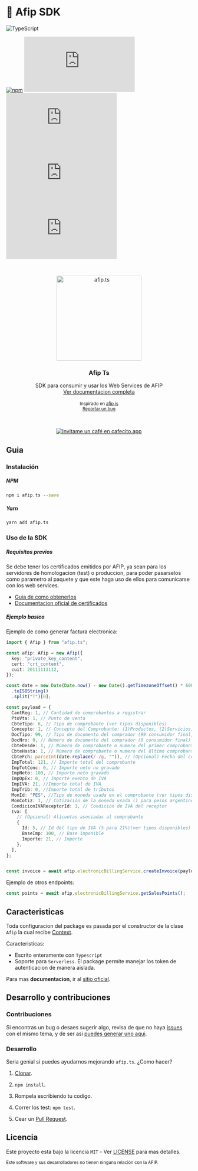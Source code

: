 # 🚀 Afip SDK

![TypeScript](https://img.shields.io/badge/typescript-%23007ACC.svg?style=for-the-badge&logo=typescript&logoColor=white)

[![npm](https://img.shields.io/npm/v/afip.ts.svg?style=flat-square)](https://npmjs.org/package/afip.ts)
![GitHub Repo stars](https://img.shields.io/github/stars/ralcorta/afip.ts)
![GitHub code size in bytes](https://img.shields.io/github/languages/code-size/ralcorta/afip.ts)
![GitHub](https://img.shields.io/github/license/ralcorta/afip.ts)
![npm](https://img.shields.io/npm/dt/afip.ts)


<br />
<p align="center">
  <a href="https://github.com/ralcorta/afip.ts">
    <img src="https://user-images.githubusercontent.com/19806540/198080937-468e851b-2ae4-40a7-b2c5-cb929ff7749a.png" alt="afip.ts" width="230">
  </a>

  <h3 align="center">Afip Ts</h3>

  <p align="center">
    SDK para consumir y usar los Web Services de AFIP
    <br />
    <a href="https://ralcorta.github.io/afip.ts">Ver documentacion completa</a>
    <br />
    <br />
    <small> 
        Inspirado en <a href="https://github.com/AfipSDK/afip.js">afip.js</a> 
      <br />
      <a href="https://github.com/ralcorta/afip.ts/issues">Reportar un bug</a>
    </small>
  </p>
</p>


<br />
<p align="center">
<a href='https://cafecito.app/rodrigoalcorta' rel='noopener' target='_blank'><img srcset='https://cdn.cafecito.app/imgs/buttons/button_5.png 1x, https://cdn.cafecito.app/imgs/buttons/button_5_2x.png 2x, https://cdn.cafecito.app/imgs/buttons/button_5_3.75x.png 3.75x' src='https://cdn.cafecito.app/imgs/buttons/button_5.png' alt='Invitame un café en cafecito.app' /></a>
</p>

## Guia

### Instalación

##### NPM

```sh
npm i afip.ts --save
```

##### Yarn

```sh
yarn add afip.ts
```

### Uso de la SDK

##### Requisitos previos

Se debe tener los certificados emitidos por AFIP, ya sean para los servidores de homologacion (test) o produccion, para poder pasarselos como parametro al paquete y que este haga uso de ellos para comunicarse con los web services.

- [Guia de como obtenerlos](https://ralcorta.github.io/afip.ts/tutorial/enable_testing_certificates.html)
- [Documentacion oficial de certificados](https://www.afip.gob.ar/ws/documentacion/certificados.asp)

##### Ejemplo basico

Ejemplo de como generar factura electronica:

```ts
import { Afip } from "afip.ts";

const afip: Afip = new Afip({
  key: "private_key_content",
  cert: "crt_content",
  cuit: 20111111112,
});

const date = new Date(Date.now() - new Date().getTimezoneOffset() * 60000)
  .toISOString()
  .split("T")[0];

const payload = {
  CantReg: 1, // Cantidad de comprobantes a registrar
  PtoVta: 1, // Punto de venta
  CbteTipo: 6, // Tipo de comprobante (ver tipos disponibles)
  Concepto: 1, // Concepto del Comprobante: (1)Productos, (2)Servicios, (3)Productos y Servicios
  DocTipo: 99, // Tipo de documento del comprador (99 consumidor final, ver tipos disponibles)
  DocNro: 0, // Número de documento del comprador (0 consumidor final)
  CbteDesde: 1, // Número de comprobante o numero del primer comprobante en caso de ser mas de uno
  CbteHasta: 1, // Número de comprobante o numero del último comprobante en caso de ser mas de uno
  CbteFch: parseInt(date.replace(/-/g, "")), // (Opcional) Fecha del comprobante (yyyymmdd) o fecha actual si es nulo
  ImpTotal: 121, // Importe total del comprobante
  ImpTotConc: 0, // Importe neto no gravado
  ImpNeto: 100, // Importe neto gravado
  ImpOpEx: 0, // Importe exento de IVA
  ImpIVA: 21, //Importe total de IVA
  ImpTrib: 0, //Importe total de tributos
  MonId: "PES", //Tipo de moneda usada en el comprobante (ver tipos disponibles)('PES' para pesos argentinos)
  MonCotiz: 1, // Cotización de la moneda usada (1 para pesos argentinos)
  CondicionIVAReceptorId: 1, // Condición de IVA del receptor
  Iva: [
    // (Opcional) Alícuotas asociadas al comprobante
    {
      Id: 5, // Id del tipo de IVA (5 para 21%)(ver tipos disponibles)
      BaseImp: 100, // Base imponible
      Importe: 21, // Importe
    },
  ],
};


const invoice = await afip.electronicBillingService.createInvoice(payload);

```

Ejemplo de otros endpoints:
```ts
const points = await afip.electronicBillingService.getSalesPoints();
```

## Caracteristicas

Toda configuracion del package es pasada por el constructor de la clase `Afip` la cual recibe [Context](https://www.afipts.com/guide/config.html).

Caracteristicas:
- Escrito enteramente con `Typescript`
- Soporte para `Serverless`. El package permite manejar los token de autenticacion de manera aislada. 

Para mas <strong>documentacion</strong>, ir al [sitio oficial](https://ralcorta.github.io/afip.ts).

## Desarrollo y contribuciones

### Contribuciones

Si encontras un bug o desaes sugerir algo, revisa de que no haya [issues](https://github.com/ralcorta/afip.ts/issues) con el mismo tema, y de ser asi [puedes generar uno aqui](https://github.com/ralcorta/afip.ts/issues/new).

### Desarrollo

Seria genial si puedes ayudarnos mejorando `afip.ts`. ¿Como hacer?

1. [Clonar](https://github.com/ralcorta/afip.ts).

2. `npm install`.

3. Rompela escribiendo tu codigo.

4. Correr los test: `npm test`.

5. Cear un [Pull Request](https://github.com/ralcorta/afip.ts/compare).

## Licencia

Este proyecto esta bajo la licencia `MIT` - Ver [LICENSE](LICENSE) para mas detalles.

<small>
Este software y sus desarrolladores no tienen ninguna relación con la AFIP.
</small>
